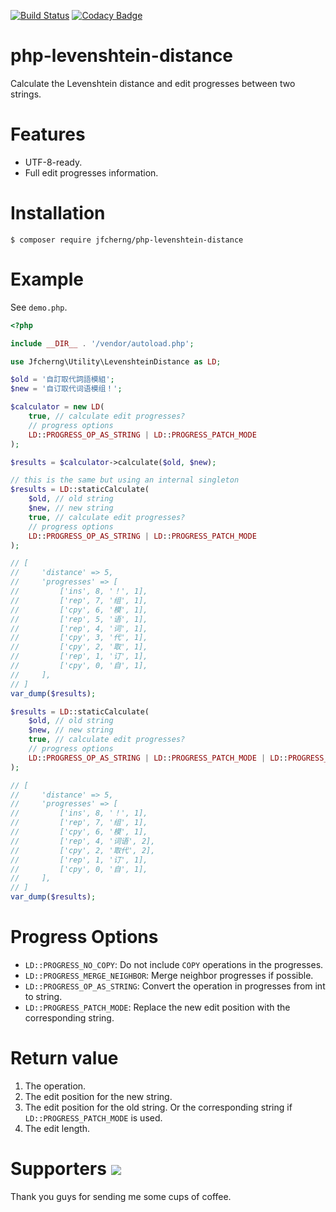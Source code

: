 [![Build Status](https://travis-ci.org/jfcherng/php-levenshtein-distance.svg?branch=master)](https://travis-ci.org/jfcherng/php-levenshtein-distance)
[![Codacy Badge](https://api.codacy.com/project/badge/Grade/2e8fc5053c9c47e59b25ba5e56890576)](https://app.codacy.com/app/jfcherng/php-levenshtein-distance?utm_source=github.com&utm_medium=referral&utm_content=jfcherng/php-levenshtein-distance&utm_campaign=Badge_Grade_Settings)

# php-levenshtein-distance 

Calculate the Levenshtein distance and edit progresses between two strings.


# Features

- UTF-8-ready.
- Full edit progresses information.


# Installation

```
$ composer require jfcherng/php-levenshtein-distance
```


# Example

See `demo.php`.

```php
<?php

include __DIR__ . '/vendor/autoload.php';

use Jfcherng\Utility\LevenshteinDistance as LD;

$old = '自訂取代詞語模組';
$new = '自订取代词语模组！';

$calculator = new LD(
    true, // calculate edit progresses?
    // progress options
    LD::PROGRESS_OP_AS_STRING | LD::PROGRESS_PATCH_MODE
);

$results = $calculator->calculate($old, $new);

// this is the same but using an internal singleton
$results = LD::staticCalculate(
    $old, // old string
    $new, // new string
    true, // calculate edit progresses?
    // progress options
    LD::PROGRESS_OP_AS_STRING | LD::PROGRESS_PATCH_MODE
);

// [
//     'distance' => 5,
//     'progresses' => [
//         ['ins', 8, '！', 1],
//         ['rep', 7, '组', 1],
//         ['cpy', 6, '模', 1],
//         ['rep', 5, '语', 1],
//         ['rep', 4, '词', 1],
//         ['cpy', 3, '代', 1],
//         ['cpy', 2, '取', 1],
//         ['rep', 1, '订', 1],
//         ['cpy', 0, '自', 1],
//     ],
// ]
var_dump($results);

$results = LD::staticCalculate(
    $old, // old string
    $new, // new string
    true, // calculate edit progresses?
    // progress options
    LD::PROGRESS_OP_AS_STRING | LD::PROGRESS_PATCH_MODE | LD::PROGRESS_MERGE_NEIGHBOR
);

// [
//     'distance' => 5,
//     'progresses' => [
//         ['ins', 8, '！', 1],
//         ['rep', 7, '组', 1],
//         ['cpy', 6, '模', 1],
//         ['rep', 4, '词语', 2],
//         ['cpy', 2, '取代', 2],
//         ['rep', 1, '订', 1],
//         ['cpy', 0, '自', 1],
//     ],
// ]
var_dump($results);
```


# Progress Options

- `LD::PROGRESS_NO_COPY`: Do not include `COPY` operations in the progresses.
- `LD::PROGRESS_MERGE_NEIGHBOR`: Merge neighbor progresses if possible.
- `LD::PROGRESS_OP_AS_STRING`: Convert the operation in progresses from int to string.
- `LD::PROGRESS_PATCH_MODE`: Replace the new edit position with the corresponding string.


# Return value

1. The operation.
1. The edit position for the new string.
1. The edit position for the old string.
   Or the corresponding string if `LD::PROGRESS_PATCH_MODE` is used.
1. The edit length.


Supporters <a href="https://www.paypal.com/cgi-bin/webscr?cmd=_s-xclick&hosted_button_id=ATXYY9Y78EQ3Y" target="_blank"><img src="https://www.paypalobjects.com/en_US/i/btn/btn_donate_LG.gif" /></a>
==========

Thank you guys for sending me some cups of coffee.
